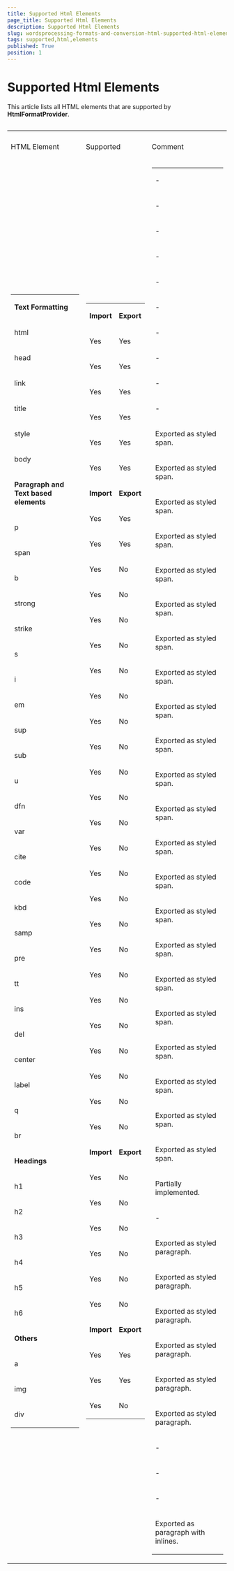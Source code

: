 ```yaml
---
title: Supported Html Elements
page_title: Supported Html Elements
description: Supported Html Elements
slug: wordsprocessing-formats-and-conversion-html-supported-html-elements
tags: supported,html,elements
published: True
position: 1
---
```


# Supported Html Elements



This article lists all HTML elements that are supported by __HtmlFormatProvider__.
      

## 
<table><th><tr><td>

HTML Element
                </td><td>

Supported
                </td><td>

Comment
                </td></tr></th><tr><td>
<table><tr><td>

<b>Text Formatting</b></td></tr><tr><td>

html</td></tr><tr><td>

head</td></tr><tr><td>

link</td></tr><tr><td>

title</td></tr><tr><td>

style</td></tr><tr><td>

body</td></tr><tr><td>

<b>Paragraph and Text based elements</b></td></tr><tr><td>

p</td></tr><tr><td>

span</td></tr><tr><td>

b</td></tr><tr><td>

strong</td></tr><tr><td>

strike</td></tr><tr><td>

s</td></tr><tr><td>

i</td></tr><tr><td>

em</td></tr><tr><td>

sup</td></tr><tr><td>

sub</td></tr><tr><td>

u</td></tr><tr><td>

dfn</td></tr><tr><td>

var</td></tr><tr><td>

cite</td></tr><tr><td>

code</td></tr><tr><td>

kbd</td></tr><tr><td>

samp</td></tr><tr><td>

pre</td></tr><tr><td>

tt</td></tr><tr><td>

ins</td></tr><tr><td>

del</td></tr><tr><td>

center</td></tr><tr><td>

label</td></tr><tr><td>

q</td></tr><tr><td>

br</td></tr><tr><td>

<b>Headings</b></td></tr><tr><td>

h1</td></tr><tr><td>

h2</td></tr><tr><td>

h3</td></tr><tr><td>

h4</td></tr><tr><td>

h5</td></tr><tr><td>

h6</td></tr><tr><td>

<b>Others</b></td></tr><tr><td>

a</td></tr><tr><td>

img</td></tr><tr><td>

div</td></tr></table></td><td>
<table><tr><td>

<b>Import</b></td><td>

<b>Export</b></td></tr><tr><td>

Yes</td><td>

Yes</td></tr><tr><td>

Yes</td><td>

Yes</td></tr><tr><td>

Yes</td><td>

Yes</td></tr><tr><td>

Yes</td><td>

Yes</td></tr><tr><td>

Yes</td><td>

Yes</td></tr><tr><td>

Yes</td><td>

Yes</td></tr><tr><td>

<b>Import</b></td><td>

<b>Export</b></td></tr><tr><td>

Yes</td><td>

Yes</td></tr><tr><td>

Yes</td><td>

Yes</td></tr><tr><td>

Yes</td><td>

No</td></tr><tr><td>

Yes</td><td>

No</td></tr><tr><td>

Yes</td><td>

No</td></tr><tr><td>

Yes</td><td>

No</td></tr><tr><td>

Yes</td><td>

No</td></tr><tr><td>

Yes</td><td>

No</td></tr><tr><td>

Yes</td><td>

No</td></tr><tr><td>

Yes</td><td>

No</td></tr><tr><td>

Yes</td><td>

No</td></tr><tr><td>

Yes</td><td>

No</td></tr><tr><td>

Yes</td><td>

No</td></tr><tr><td>

Yes</td><td>

No</td></tr><tr><td>

Yes</td><td>

No</td></tr><tr><td>

Yes</td><td>

No</td></tr><tr><td>

Yes</td><td>

No</td></tr><tr><td>

Yes</td><td>

No</td></tr><tr><td>

Yes</td><td>

No</td></tr><tr><td>

Yes</td><td>

No</td></tr><tr><td>

Yes</td><td>

No</td></tr><tr><td>

Yes</td><td>

No</td></tr><tr><td>

Yes</td><td>

No</td></tr><tr><td>

Yes</td><td>

No</td></tr><tr><td>

Yes</td><td>

No</td></tr><tr><td>

<b>Import</b></td><td>

<b>Export</b></td></tr><tr><td>

Yes</td><td>

No</td></tr><tr><td>

Yes</td><td>

No</td></tr><tr><td>

Yes</td><td>

No</td></tr><tr><td>

Yes</td><td>

No</td></tr><tr><td>

Yes</td><td>

No</td></tr><tr><td>

Yes</td><td>

No</td></tr><tr><td>

<b>Import</b></td><td>

<b>Export</b></td></tr><tr><td>

Yes</td><td>

Yes</td></tr><tr><td>

Yes</td><td>

Yes</td></tr><tr><td>

Yes</td><td>

No</td></tr></table></td><td>
<table><tr><td>

-</td></tr><tr><td>

-</td></tr><tr><td>

-</td></tr><tr><td>

-</td></tr><tr><td>

-</td></tr><tr><td>

-</td></tr><tr><td>

-</td></tr><tr><td>

-</td></tr><tr><td>

-</td></tr><tr><td>

-</td></tr><tr><td>

Exported as styled span.</td></tr><tr><td>

Exported as styled span.</td></tr><tr><td>

Exported as styled span.</td></tr><tr><td>

Exported as styled span.</td></tr><tr><td>

Exported as styled span.</td></tr><tr><td>

Exported as styled span.</td></tr><tr><td>

Exported as styled span.</td></tr><tr><td>

Exported as styled span.</td></tr><tr><td>

Exported as styled span.</td></tr><tr><td>

Exported as styled span.</td></tr><tr><td>

Exported as styled span.</td></tr><tr><td>

Exported as styled span.</td></tr><tr><td>

Exported as styled span.</td></tr><tr><td>

Exported as styled span.</td></tr><tr><td>

Exported as styled span.</td></tr><tr><td>

Exported as styled span.</td></tr><tr><td>

Exported as styled span.</td></tr><tr><td>

Exported as styled span.</td></tr><tr><td>

Exported as styled span.</td></tr><tr><td>

Exported as styled span.</td></tr><tr><td>

Exported as styled span.</td></tr><tr><td>

Exported as styled span.</td></tr><tr><td>

Partially implemented.</td></tr><tr><td>

-</td></tr><tr><td>

Exported as styled paragraph.</td></tr><tr><td>

Exported as styled paragraph.</td></tr><tr><td>

Exported as styled paragraph.</td></tr><tr><td>

Exported as styled paragraph.</td></tr><tr><td>

Exported as styled paragraph.</td></tr><tr><td>

Exported as styled paragraph.</td></tr><tr><td>

-</td></tr><tr><td>

-</td></tr><tr><td>

-</td></tr><tr><td>

Exported as paragraph with inlines.</td></tr></table></td></tr></table>
